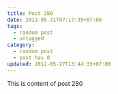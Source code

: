 ```yaml
---
title: Post 280
date: 2013-05-31T07:17:39+07:00
tags:
  - random post
  - untagged
category:
  - random post
  - post has 0
updated: 2012-05-27T13:44:33+07:00
---
```

This is content of post 280